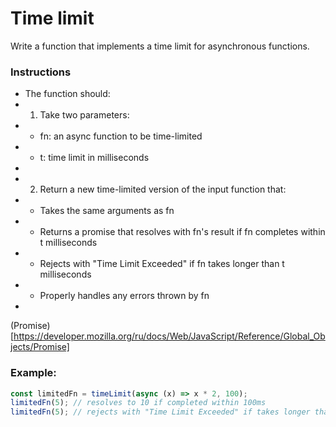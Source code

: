 # Time limit

Write a function that implements a time limit for asynchronous functions.

### Instructions

- The function should:
- 1.  Take two parameters:
- - fn: an async function to be time-limited
- - t: time limit in milliseconds
-
- 2.  Return a new time-limited version of the input function that:
- - Takes the same arguments as fn
- - Returns a promise that resolves with fn's result if fn completes within t milliseconds
- - Rejects with "Time Limit Exceeded" if fn takes longer than t milliseconds
- - Properly handles any errors thrown by fn
-

(Promise)[https://developer.mozilla.org/ru/docs/Web/JavaScript/Reference/Global_Objects/Promise]

### Example:

```js
const limitedFn = timeLimit(async (x) => x * 2, 100);
limitedFn(5); // resolves to 10 if completed within 100ms
limitedFn(5); // rejects with "Time Limit Exceeded" if takes longer than 100ms
```
